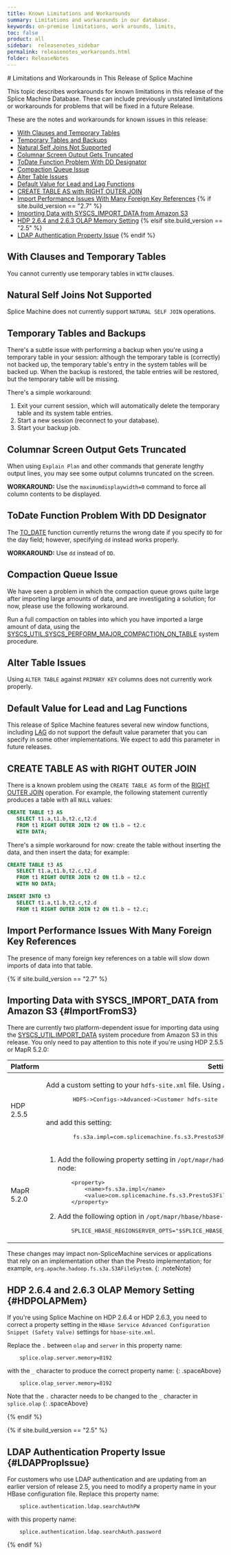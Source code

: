 ```yaml
---
title: Known Limitations and Workarounds
summary: Limitations and workarounds in our database.
keywords: on-premise limitations, work arounds, limits,
toc: false
product: all
sidebar:  releasenotes_sidebar
permalink: releasenotes_workarounds.html
folder: ReleaseNotes
---
```

<section>
<div class="TopicContent" data-swiftype-index="true" markdown="1">
# Limitations and Workarounds in This Release of Splice Machine

This topic describes workarounds for known limitations in this release of the Splice Machine Database. These can include previously unstated limitations or workarounds for problems that will be fixed in a future Release.

These are the notes and workarounds for known issues in this release:

* [With Clauses and Temporary Tables](#with-clauses-and-temporary-tables)
* [Temporary Tables and Backups](#temporary-tables-and-backups)
* [Natural Self Joins Not Supported](#natural-self-joins-not-supported)
* [Columnar Screen Output Gets Truncated](#columnar-screen-output-gets-truncated)
* [ToDate Function Problem With DD Designator](#todate-function-problem-with-dd-designator)
* [Compaction Queue Issue](#compaction-queue-issue)
* [Alter Table Issues](#alter-table-issues)
* [Default Value for Lead and Lag Functions](#default-value-for-lead-and-lag-functions)
* [CREATE TABLE AS with RIGHT OUTER JOIN](#create-table-as-with-right-outer-join)
* [Import Performance Issues With Many Foreign Key References](#import-performance-issues-with-many-foreign-key-references)
{% if site.build_version == "2.7" %}
* [Importing Data with SYSCS_IMPORT_DATA from Amazon S3](#ImportFromS3)
* [HDP 2.6.4 and 2.6.3 OLAP Memory Setting](#HDPOLAPMem)
{% elsif site.build_version == "2.5" %}
* [LDAP Authentication Property Issue](#LDAPPropIssue)
{% endif %}

## With Clauses and Temporary Tables

You cannot currently use temporary tables in ``WITH`` clauses.


## Natural Self Joins Not Supported

Splice Machine does not currently support ``NATURAL SELF JOIN`` operations.


## Temporary Tables and Backups

There's a subtle issue with performing a backup when you're using a temporary table in your session: although the temporary table is (correctly) not backed up, the temporary table's entry in the system tables will be backed up. When the backup is restored, the table entries will be restored, but the temporary table will be missing.

There's a simple workaround:
1. Exit your current session, which will automatically delete the temporary table and its system table entries.
2. Start a new session (reconnect to your database).
3. Start your backup job.


## Columnar Screen Output Gets Truncated

When using ``Explain Plan`` and other commands that generate lengthy output lines, you may see some output columns truncated on the screen.

**WORKAROUND:** Use the `maximumdisplaywidth=0` command to force all column contents to be displayed.


## ToDate Function Problem With DD Designator

The [TO_DATE](sqlref_builtinfcns_date.html) function currently returns the wrong date if you specify ``DD`` for the day field; however, specifying ``dd`` instead works properly.

**WORKAROUND:** Use `dd` instead of `DD`.

## Compaction Queue Issue

We have seen a problem in which the compaction queue grows quite large after importing large amounts of data, and are investigating a solution; for now, please use the following workaround.

Run a full compaction on tables into which you have imported a large amount of data, using the [SYSCS_UTIL.SYSCS_PERFORM_MAJOR_COMPACTION_ON_TABLE](sqlref_sysprocs_compacttable.html) system procedure.

## Alter Table Issues

Using ``ALTER TABLE`` against ``PRIMARY KEY`` columns does not currently work properly.


## Default Value for Lead and Lag Functions

This release of Splice Machine features several new window functions, including [LAG](sqlref_builtinfcns_lag.html) do not support the default value parameter that you can specify in some other implementations. We expect to add this parameter in future releases.


## CREATE TABLE AS with RIGHT OUTER JOIN

There is a known problem using the ``CREATE TABLE AS`` form of the [RIGHT OUTER JOIN](sqlref_joinops_rightouterjoin.html) operation. For example, the following statement currently produces a table with all ``NULL`` values:
~~~ sql
CREATE TABLE t3 AS
   SELECT t1.a,t1.b,t2.c,t2.d
   FROM t1 RIGHT OUTER JOIN t2 ON t1.b = t2.c
   WITH DATA;
~~~

There's a simple workaround for now: create the table without inserting the data, and then insert the data; for example:
~~~ sql
CREATE TABLE t3 AS
   SELECT t1.a,t1.b,t2.c,t2.d
   FROM t1 RIGHT OUTER JOIN t2 ON t1.b = t2.c
   WITH NO DATA;

INSERT INTO t3
   SELECT t1.a,t1.b,t2.c,t2.d
   FROM t1 RIGHT OUTER JOIN t2 ON t1.b = t2.c;
~~~

## Import Performance Issues With Many Foreign Key References

The presence of many foreign key references on a table will slow down imports of data into that table.

{% if site.build_version == "2.7" %}
## Importing Data with SYSCS_IMPORT_DATA from Amazon S3 {#ImportFromS3}

There are currently two platform-dependent issue for importing data using the <a href="sqlref_sysprocs_importdata.html">SYSCS_UTIL.IMPORT_DATA</a> system procedure from Amazon S3 in this release. You only need to pay attention to this note if you're using HDP 2.5.5 or MapR 5.2.0:

<table>
    <col />
    <col />
    <thead>
        <tr>
            <th>Platform</th>
            <th>Settings</th>
        </tr>
    </thead>
    <tbody>
        <tr>
            <td>HDP 2.5.5</td>
            <td><p class ="indentLevel1">Add a custom setting to your    <code>hdfs-site.xml</code> file. Using Ambari, click:</p>
                <pre>
        HDFS->Configs->Advanced->Customer hdfs-site</pre>
                <p class="indentLevel1"><br />and add this setting:</p>
                <div class="preWrapperWide"><pre>
        fs.s3a.impl=com.splicemachine.fs.s3.PrestoS3FileSystem</pre></div>
            </td>
        </tr>
        <tr>
            <td>MapR 5.2.0</td>
            <td><ol>
                <li><p>Add the following property setting in <code>/opt/mapr/hadoop/hadoop-2.7.0/etc/hadoop/hdfs-site.xml</code> <bold>on each node:</bold></p>
                    <div class="preWrapperWide"><pre>
    &lt;property&gt;
        &lt;name>fs.s3a.impl&lt;/name&gt;
        &lt;value>com.splicemachine.fs.s3.PrestoS3FileSystem&lt;/value&gt;
    &lt;/property&gt;</pre></div>
                </li>
                <li><p>Add the following option in <code>/opt/mapr/hbase/hbase-1.1.1/conf/hbase-env.sh</code> <bold> on each node:</bold></p>
                <div class="preWrapperWide"><pre>
    SPLICE_HBASE_REGIONSERVER_OPTS="$SPLICE_HBASE_REGIONSERVER_OPTS -Dorg.xerial.snappy.tempdir=/tmp"</pre></div>
                </li>
                </ol>
            </td>
        </tr>
    </tbody>
</table>

  These changes may impact non-SpliceMachine services or applications that rely on an implementation other than the Presto implementation; for example, `org.apache.hadoop.fs.s3a.S3AFileSystem`.
  {: .noteNote}

## HDP 2.6.4 and 2.6.3 OLAP Memory Setting {#HDPOLAPMem}

If you're using Splice Machine on HDP 2.6.4 or HDP 2.6.3, you need to correct a property setting in the `HBase Service Advanced Configuration Snippet (Safety Valve)` settings for `hbase-site.xml`.

Replace the `.` between `olap` and `server` in this property name:
````
    splice.olap.server.memory=8192
````

with the `_` character to produce the correct property name:
{: .spaceAbove}
````
    splice.olap_server.memory=8192
````

Note that the `.` character needs to be changed to the `_` character in `splice.olap`
{: .spaceAbove}

{% endif %}

{% if site.build_version == "2.5" %}
## LDAP Authentication Property Issue {#LDAPPropIssue}

For customers who use LDAP authentication and are updating from an earlier version of release 2.5, you need to modify a property name in your HBase configuration file. Replace this property name:
````
    splice.authentication.ldap.searchAuthPW
````

with this property name:
````
    splice.authentication.ldap.searchAuth.password
````

{% endif %}


</div>
</section>

